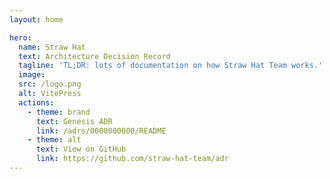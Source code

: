 ```yaml
---
layout: home

hero:
  name: Straw Hat
  text: Architecture Decision Record
  tagline: 'TL;DR: lots of documentation on how Straw Hat Team works.'
  image:
  src: /logo.png
  alt: VitePress
  actions:
    - theme: brand
      text: Genesis ADR
      link: /adrs/0000000000/README
    - theme: alt
      text: View on GitHub
      link: https://github.com/straw-hat-team/adr
---
```

